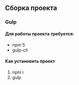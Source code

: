 ## Сборка проекта
### Gulp

#### Для работы проекта требуется:
* npm 5
* gulp-cli

#### Как установить проект
1. npm i
2. gulp
